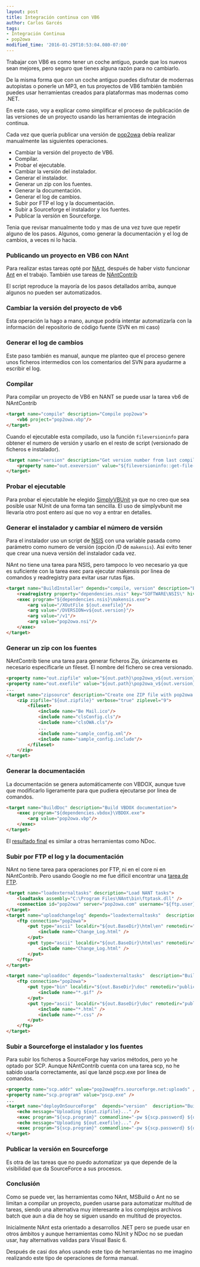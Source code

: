 ```yaml
---
layout: post
title: Integración continua con VB6
author: Carlos Garcés
tags: 
- Integración Continua
- pop2owa
modified_time: '2016-01-29T10:53:04.080-07:00'
---
```


Trabajar con VB6 es como tener un coche antiguo, puede que los nuevos sean mejores, pero seguro que tienes alguna razón para no cambiarlo.

De la misma forma que con un coche antiguo puedes disfrutar de modernas autopistas o ponerle un MP3, en tus proyectos de VB6 también también puedes usar herramientas creados para plataformas mas modernas como .NET.

En este caso, voy a explicar como simplificar el proceso de publicación de las versiones de un proyecto usando las herramientas de integración continua.

Cada vez que quería publicar una versión de [pop2owa](http://www.pop2owa.com) debía realizar manualmente las siguientes operaciones.

- Cambiar la versión del proyecto de VB6.
- Compilar.
- Probar el ejecutable.
- Cambiar la versión del instalador.
- Generar el instalador.
- Generar un zip con los fuentes.
- Generar la documentación.
- Generar el log de cambios.
- Subir por FTP el log y la documentación.
- Subir a Sourceforge el instalador y los fuentes.
- Publicar la versión en Sourceforge.

Tenia que revisar manualmente todo y mas de una vez tuve que repetir alguno de los pasos. Algunos, como generar la documentación y el log de cambios, a veces ni lo hacia.

<!-- leer mas -->

### Publicando un proyecto en VB6 con NAnt ###

Para realizar estas tareas opté por [NAnt](http://nant.sourceforge.net/), después de haber visto funcionar [Ant](http://ant.apache.org/) en el trabajo. También use tareas de [NAntContrib](http://nantcontrib.sourceforge.net/)

El script reproduce la mayoría de los pasos detallados arriba, aunque algunos no pueden ser automatizados.

### Cambiar la versión del proyecto de vb6 ###

Esta operación la hago a mano, aunque podría intentar automatizarla con la información del repositorio de código fuente (SVN en mi caso)


### Generar el log de cambios ###

Este paso también es manual, aunque me planteo que el proceso genere unos ficheros intermedios con los comentarios del SVN para ayudarme a escribir el log.

### Compilar ###

Para compilar un proyecto de VB6 en NANT se puede usar la tarea vb6 de NAntContrib

```html
<target name="compile" description="Compile pop2owa">
    <vb6 project="pop2owa.vbp"/>
</target>
```

Cuando el ejecutable esta compilado, uso la función `fileversioninfo` para obtener el numero de versión y usarlo en el resto de script (versionado de ficheros e instalador).

```html
<target name="version" description="Get version number from last compiled executable">
	<property name="out.exeversion" value="${fileversioninfo::get-file-version(fileversioninfo::get-version-info('pop2owa.exe'))}"/>
</target>
```

### Probar el ejecutable ###

Para probar el ejecutable he elegido [SimplyVBUnit](http://simplyvbunit.sourceforge.net/) ya que no creo que sea posible usar NUnit de una forma tan sencilla.
El uso de simplyvbunit me llevaría otro post entero así que no voy a entrar en detalles.

### Generar el instalador y cambiar el número de versión ###

Para el instalador uso un script de [NSIS](http://NSIS.sourceforge.net/) con una variable pasada como parámetro como numero de versión (opción /D de `makensis`). Así evito tener que crear una nueva versión del instalador cada vez.

NAnt no tiene una tarea para NSIS, pero tampoco lo veo necesario ya que es suficiente con la tarea exec para ejecutar makensis por linea de comandos y readregistry para evitar usar rutas fijas.

```html
<target name="BuildInstaller" depends="compile, version" description="Build NSIS Installer">
    <readregistry property="dependencies.nsis" key="SOFTWARE\NSIS\" hive="LocalMachine" />
    <exec program="${dependencies.nsis}\makensis.exe">
        <arg value="/XOutFile ${out.exefile}"/>
        <arg value="/DVERSION=v${out.version}"/>
        <arg value="/v1"/>
        <arg value="pop2owa.nsi"/>
    </exec>	
</target>    
```

### Generar un zip con los fuentes ###

NAntContrib tiene una tarea para generar ficheros Zip, únicamente es necesario especificarle un fileset. El nombre del fichero se crea versionado.

```html
<property name="out.zipfile" value="${out.path}\pop2owa_v${out.version}_src.zip"/>
<property name="out.exefile" value="${out.path}\pop2owa_v${out.version}.exe"/>
...
<target name="zipsource" description="Create one ZIP file with pop2owa sources" depends="version">
    <zip zipfile="${out.zipfile}" verbose="true" ziplevel="9">
        <fileset>
            <include name="Be Mail.ico"/>
            <include name="clsConfig.cls"/>
            <include name="clsOWA.cls"/>
            ...
            <include name="sample_config.xml"/>
            <include name="sample_config.include"/>
        </fileset>
    </zip>
</target>
```

### Generar la documentación ###

La documentación se genera automáticamente con VBDOX, aunque tuve que modificarlo ligeramente para que pudiera ejecutarse por linea de comandos.

```html
<target name="BuildDoc" description="Build VBDOX documentation">
    <exec program="${dependencies.vbdox}\VBDOX.exe">
        <arg value="pop2owa.vbp"/>
    </exec>	
</target>
```    

El [resultado final](http://www.pop2owa.com/VBDOX/pop2owa.html) es similar a otras herramientas como NDoc.

### Subir por FTP el log y la documentación ###

NAnt no tiene tarea para operaciones por FTP, ni en el core ni en NAntContrib. Pero usando Google no me fue difícil encontrar una [tarea de FTP](https://github.com/davidalpert/NAntFTPTask).

```html
<target name="loadexternaltasks" description="Load NANT tasks">
    <loadtasks assembly="C:\Program Files\NAnt\bin\ftptask.dll" />
    <connection id="pop2owa" server="pop2owa.com" username="${ftp.user}" password="${ftp.password}"/>
</target>
<target name="uploadchangelog" depends="loadexternaltasks"  description="Build all files and upload it to FTP">
    <ftp connection="pop2owa"> 
        <put type="ascii" localdir="${out.BaseDir}\html\en" remotedir="public_html/en/">
            <include name="Change_Log.html" />
        </put>
        <put type="ascii" localdir="${out.BaseDir}\html\es" remotedir="public_html/es/">
            <include name="Change_Log.html" />
        </put>
    </ftp>
</target>

<target name="uploaddoc" depends="loadexternaltasks"  description="Build all files and upload it to FTP">
    <ftp connection="pop2owa"> 
        <put type="bin" localdir="${out.BaseDir}\doc" remotedir="public_html/VBDOX/" update="false">
            <include name="*.gif" />
        </put>
        <put type="ascii" localdir="${out.BaseDir}\doc" remotedir="public_html/VBDOX/">
            <include name="*.html" />
            <include name="*.css" />
        </put>
    </ftp>
</target>
```

### Subir a Sourceforge el instalador y los fuentes ###

Para subir los ficheros a SourceForge hay varios métodos, pero yo he optado por SCP. Aunque NAntContrib cuenta con una tarea scp, no he sabido usarla correctamente, así que lanzé pscp.exe por linea de comandos.

```html
<property name="scp.addr" value="pop2owa@frs.sourceforge.net:uploads" />
<property name="scp.program" value="pscp.exe" />
...
<target name="deployOnSourceForge"  depends="version"  description="Build all files and upload it">
    <echo message="Uploading ${out.zipfile}..." />
    <exec program="${scp.program}" commandline="-pw ${scp.password} ${out.zipfile} ${scp.user},${scp.addr}" />
    <echo message="Uploading ${out.exefile}..." />
    <exec program="${scp.program}" commandline="-pw ${scp.password} ${out.exefile} ${scp.user},${scp.addr}" />
</target>		
```

### Publicar la versión en Sourceforge ###

Es otra de las tareas que no puedo automatizar ya que depende de la visibilidad que da SourceForce a sus procesos.


### Conclusión ###

Como se puede ver, las herramientas como NAnt, MSBuild o Ant no se limitan a compilar un proyecto, pueden usarse para automatizar multitud de tareas, siendo una alternativa muy interesante a los complejos archivos batch que aun a dia de hoy se siguen usando en multitud de proyectos.

Inicialmente NAnt esta orientado a desarrollos .NET pero se puede usar en otros ámbitos y aunque herramientas como NUnit y NDoc no se puedan usar, hay alternativas validas para Visual Basic 6.

Después de casi dos años usando este tipo de herramientas no me imagino realizando este tipo de operaciones de forma manual.
